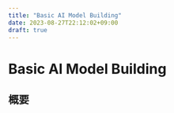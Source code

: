 ```yaml
---
title: "Basic AI Model Building"
date: 2023-08-27T22:12:02+09:00
draft: true
---
```


# Basic AI Model Building

## 概要

